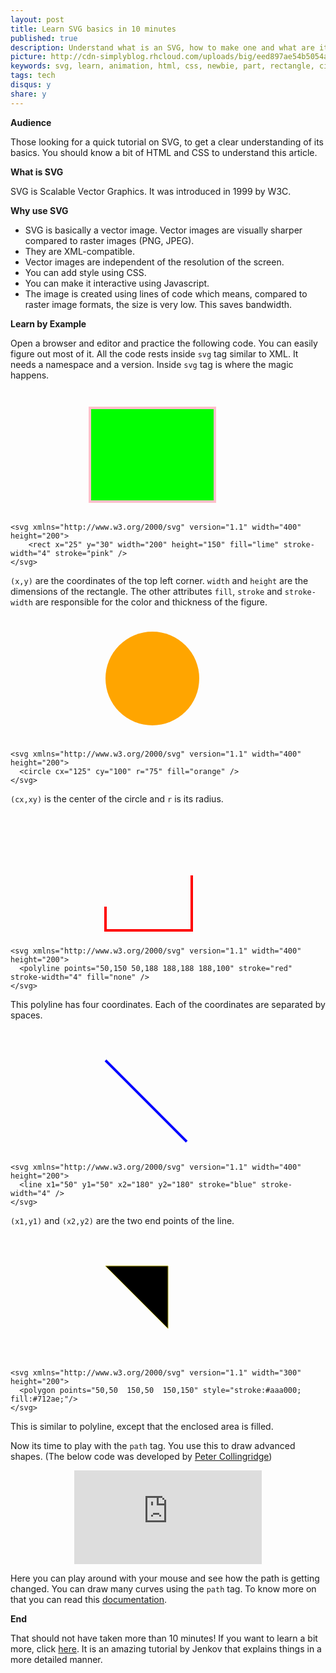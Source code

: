 ```yaml
---
layout: post
title: Learn SVG basics in 10 minutes
published: true
description: Understand what is an SVG, how to make one and what are its components
picture: http://cdn-simplyblog.rhcloud.com/uploads/big/eed897ae54b5054aca9e7a960fb0903c.png
keywords: svg, learn, animation, html, css, newbie, part, rectangle, circle, polyline, polygon
tags: tech
disqus:	y
share: y
---
```


**Audience**

Those looking for a quick tutorial on SVG, to get a clear understanding of its basics. You should know a bit of HTML and CSS to understand this article.

**What is SVG**

SVG is Scalable Vector Graphics. It was introduced in 1999 by W3C.


**Why use SVG**

+	SVG is basically a vector image. Vector images are visually sharper compared to raster images (PNG, JPEG).
+	They are XML-compatible.
+	Vector images are independent of the resolution of the screen. 
+	You can add style using CSS.
+	You can make it interactive using Javascript.
+	The image is created using lines of code which means, compared to raster image formats, the size is very low. This saves bandwidth.

**Learn by Example**

Open a browser and editor and practice the following code. You can easily figure out most of it. All the code rests inside <code>svg</code> tag similar to XML. It needs a namespace and a version. Inside <code>svg</code> tag is where the magic happens. 


<center>
<svg xmlns="http://www.w3.org/2000/svg" version="1.1" width="300" height="200">
  <rect x="25" y="30" width="200" height="150" fill="lime" stroke-width="4" stroke="pink" />
</svg>
</center>

	<svg xmlns="http://www.w3.org/2000/svg" version="1.1" width="400" height="200">
		<rect x="25" y="30" width="200" height="150" fill="lime" stroke-width="4" stroke="pink" />
	</svg>

<code>(x,y)</code> are the coordinates of the top left corner. <code>width</code> and <code>height</code> are the dimensions of the rectangle. The other attributes <code>fill</code>, <code>stroke</code> and <code>stroke-width</code> are responsible for the color and thickness of the figure. 

<center>
<svg xmlns="http://www.w3.org/2000/svg" version="1.1" width="300" height="200">
  <circle cx="125" cy="100" r="75" fill="orange" />
</svg>
</center>

	<svg xmlns="http://www.w3.org/2000/svg" version="1.1" width="400" height="200">
	  <circle cx="125" cy="100" r="75" fill="orange" />
	</svg>

<code>(cx,xy)</code> is the center of the circle and <code>r</code> is its radius.

<center>
<svg xmlns="http://www.w3.org/2000/svg" version="1.1" width="300" height="200">
	<polyline points="50,150 50,188 188,188 188,100" stroke="red" stroke-width="4" fill="none" />
</svg>
</center>

	<svg xmlns="http://www.w3.org/2000/svg" version="1.1" width="400" height="200">
	  <polyline points="50,150 50,188 188,188 188,100" stroke="red" stroke-width="4" fill="none" />
	</svg>

This polyline has four coordinates. Each of the coordinates are separated by spaces. 

<center>
<svg xmlns="http://www.w3.org/2000/svg" version="1.1" width="300" height="200">
  <line x1="50" y1="50" x2="180" y2="180" stroke="blue" stroke-width="4" />
</svg>
</center>

	<svg xmlns="http://www.w3.org/2000/svg" version="1.1" width="400" height="200">
	  <line x1="50" y1="50" x2="180" y2="180" stroke="blue" stroke-width="4" />
	</svg>

<code>(x1,y1)</code> and <code>(x2,y2)</code> are the two end points of the line.

<center>
<svg xmlns="http://www.w3.org/2000/svg" version="1.1" width="300" height="200">
  <polygon points="50,50  150,50  150,150" style="stroke:#aaa000; fill:#712ae;"/>
</svg>
</center>

	<svg xmlns="http://www.w3.org/2000/svg" version="1.1" width="300" height="200">
	  <polygon points="50,50  150,50  150,150" style="stroke:#aaa000; fill:#712ae;"/>
	</svg>

This is similar to polyline, except that the enclosed area is filled. 

Now its time to play with the <code>path</code> tag. You use this to draw advanced shapes. (The below code was developed by [Peter Collingridge](http://www.petercollingridge.co.uk/)) 
<center><embed src="http://www.petercollingridge.co.uk/sites/files/peter/path_cube_curve_tutorial.svg" /></center>

Here you can play around with your mouse and see how the path is getting changed. You can draw many curves using the <code>path</code> tag. To know more on that you can read this [documentation](https://www.w3.org/TR/SVG/paths.html#PathElement).

**End**

That should not have taken more than 10 minutes! If you want to learn a bit more, click [here](http://tutorials.jenkov.com/svg/). It is an amazing tutorial by Jenkov that explains things in a more detailed manner. 